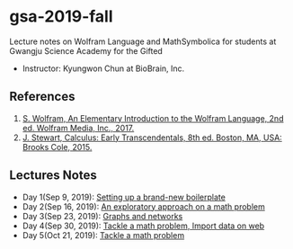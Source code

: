 # gsa-2019-fall
Lecture notes on Wolfram Language and MathSymbolica for students at Gwangju Science Academy for the Gifted

 * Instructor: Kyungwon Chun at BioBrain, Inc.
 
## References
 1. [S. Wolfram, An Elementary Introduction to the Wolfram Language, 2nd ed. Wolfram Media, Inc., 2017.](https://www.wolfram.com/language/elementary-introduction/2nd-ed/)
 1. [J. Stewart, Calculus: Early Transcendentals, 8th ed. Boston, MA, USA: Brooks Cole, 2015.](https://www.stewartcalculus.com/media/17_home.php)
  
## Lectures Notes
* Day 1(Sep 9, 2019): [Setting up a brand-new boilerplate](gsa_20190909.nb)
* Day 2(Sep 16, 2019): [An exploratory approach on a math problem](gsa_20190916.nb)
* Day 3(Sep 23, 2019): [Graphs and networks](gsa_20190923.nb)
* Day 4(Sep 30, 2019): [Tackle a math problem, Import data on web](gsa_20190930.nb)
* Day 5(Oct 21, 2019): [Tackle a math problem](gsa_20191021.nb)
